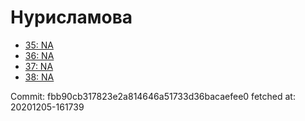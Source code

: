 # Нурисламова
- [35: NA](35.md)
- [36: NA](36.md)
- [37: NA](37.md)
- [38: NA](38.md)

Commit: fbb90cb317823e2a814646a51733d36bacaefee0
 fetched at: 20201205-161739
